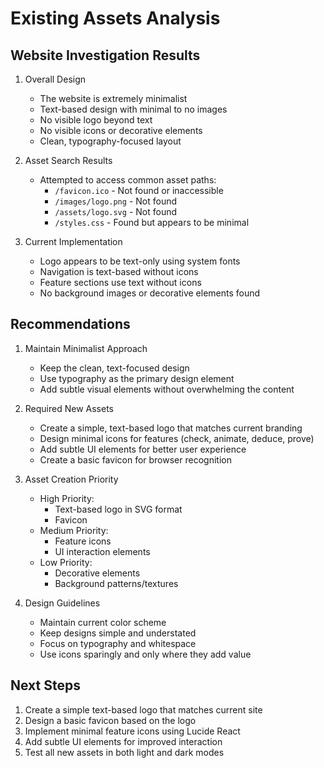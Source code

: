 # Existing Assets Analysis

## Website Investigation Results

1. Overall Design
   - The website is extremely minimalist
   - Text-based design with minimal to no images
   - No visible logo beyond text
   - No visible icons or decorative elements
   - Clean, typography-focused layout

2. Asset Search Results
   - Attempted to access common asset paths:
     - `/favicon.ico` - Not found or inaccessible
     - `/images/logo.png` - Not found
     - `/assets/logo.svg` - Not found
     - `/styles.css` - Found but appears to be minimal

3. Current Implementation
   - Logo appears to be text-only using system fonts
   - Navigation is text-based without icons
   - Feature sections use text without icons
   - No background images or decorative elements found

## Recommendations

1. Maintain Minimalist Approach
   - Keep the clean, text-focused design
   - Use typography as the primary design element
   - Add subtle visual elements without overwhelming the content

2. Required New Assets
   - Create a simple, text-based logo that matches current branding
   - Design minimal icons for features (check, animate, deduce, prove)
   - Add subtle UI elements for better user experience
   - Create a basic favicon for browser recognition

3. Asset Creation Priority
   - High Priority:
     - Text-based logo in SVG format
     - Favicon
   - Medium Priority:
     - Feature icons
     - UI interaction elements
   - Low Priority:
     - Decorative elements
     - Background patterns/textures

4. Design Guidelines
   - Maintain current color scheme
   - Keep designs simple and understated
   - Focus on typography and whitespace
   - Use icons sparingly and only where they add value

## Next Steps
1. Create a simple text-based logo that matches current site
2. Design a basic favicon based on the logo
3. Implement minimal feature icons using Lucide React
4. Add subtle UI elements for improved interaction
5. Test all new assets in both light and dark modes
